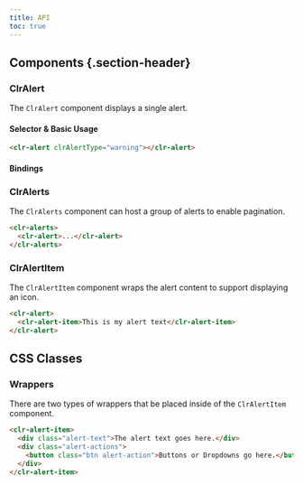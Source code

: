 ```yaml
---
title: API
toc: true
---
```


## Components {.section-header}

### ClrAlert

The `ClrAlert` component displays a single alert.

#### Selector & Basic Usage

```html
<clr-alert clrAlertType="warning"></clr-alert>
```

#### Bindings

<DocApiTable object="ClrAlert" item="bindings" />

### ClrAlerts

The `ClrAlerts` component can host a group of alerts to enable pagination.

```html
<clr-alerts>
  <clr-alert>...</clr-alert>
</clr-alerts>
```

<DocApiTable object="ClrAlerts" item="bindings" />

### ClrAlertItem

The `ClrAlertItem` component wraps the alert content to support displaying an icon.

```html
<clr-alert>
  <clr-alert-item>This is my alert text</clr-alert-item>
</clr-alert>
```

## CSS Classes

### Wrappers

There are two types of wrappers that be placed inside of the `ClrAlertItem` component.

```html
<clr-alert-item>
  <div class="alert-text">The alert text goes here.</div>
  <div class="alert-actions">
    <button class="btn alert-action">Buttons or Dropdowns go here.</button>
  </div>
</clr-alert-item>
```

<DocApiTable object="ClrAlertItem" item="css" />
